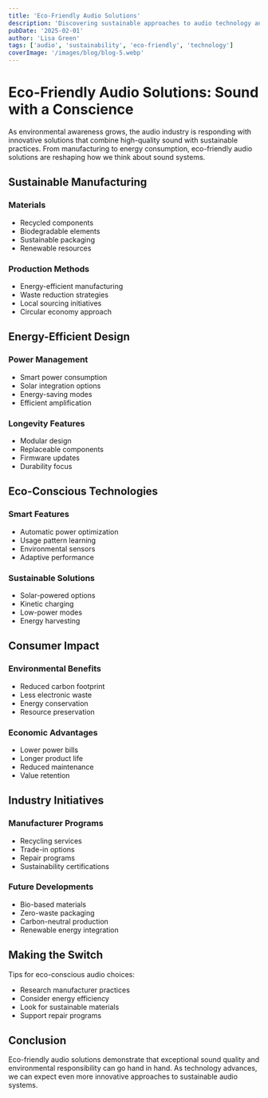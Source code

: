 ```yaml
---
title: 'Eco-Friendly Audio Solutions'
description: 'Discovering sustainable approaches to audio technology and environmentally conscious sound systems.'
pubDate: '2025-02-01'
author: 'Lisa Green'
tags: ['audio', 'sustainability', 'eco-friendly', 'technology']
coverImage: '/images/blog/blog-5.webp'
---
```


# Eco-Friendly Audio Solutions: Sound with a Conscience

As environmental awareness grows, the audio industry is responding with innovative solutions that combine high-quality sound with sustainable practices. From manufacturing to energy consumption, eco-friendly audio solutions are reshaping how we think about sound systems.

## Sustainable Manufacturing

### Materials

- Recycled components
- Biodegradable elements
- Sustainable packaging
- Renewable resources

### Production Methods

- Energy-efficient manufacturing
- Waste reduction strategies
- Local sourcing initiatives
- Circular economy approach

## Energy-Efficient Design

### Power Management

- Smart power consumption
- Solar integration options
- Energy-saving modes
- Efficient amplification

### Longevity Features

- Modular design
- Replaceable components
- Firmware updates
- Durability focus

## Eco-Conscious Technologies

### Smart Features

- Automatic power optimization
- Usage pattern learning
- Environmental sensors
- Adaptive performance

### Sustainable Solutions

- Solar-powered options
- Kinetic charging
- Low-power modes
- Energy harvesting

## Consumer Impact

### Environmental Benefits

- Reduced carbon footprint
- Less electronic waste
- Energy conservation
- Resource preservation

### Economic Advantages

- Lower power bills
- Longer product life
- Reduced maintenance
- Value retention

## Industry Initiatives

### Manufacturer Programs

- Recycling services
- Trade-in options
- Repair programs
- Sustainability certifications

### Future Developments

- Bio-based materials
- Zero-waste packaging
- Carbon-neutral production
- Renewable energy integration

## Making the Switch

Tips for eco-conscious audio choices:

- Research manufacturer practices
- Consider energy efficiency
- Look for sustainable materials
- Support repair programs

## Conclusion

Eco-friendly audio solutions demonstrate that exceptional sound quality and environmental responsibility can go hand in hand. As technology advances, we can expect even more innovative approaches to sustainable audio systems.
